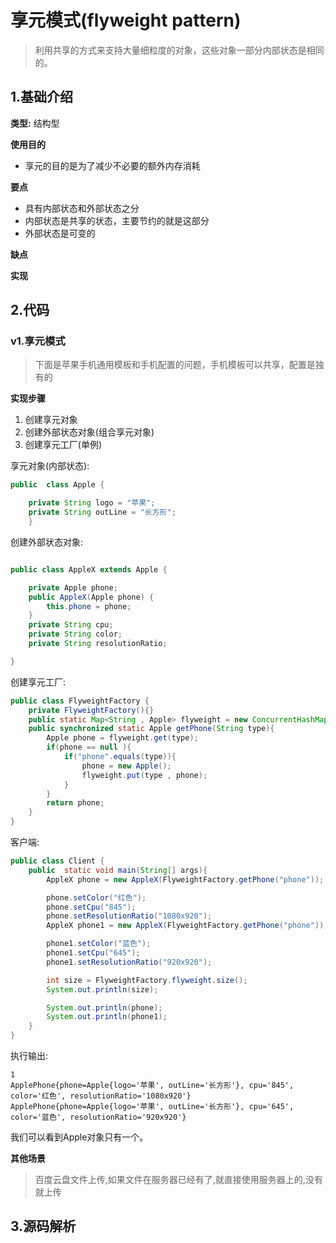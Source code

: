 # 享元模式(flyweight pattern)
> 利用共享的方式来支持大量细粒度的对象，这些对象一部分内部状态是相同的。

## 1.基础介绍

**类型:** 结构型

**使用目的**
+ 享元的目的是为了减少不必要的额外内存消耗

**要点**
+ 具有内部状态和外部状态之分
+ 内部状态是共享的状态，主要节约的就是这部分
+ 外部状态是可变的

**缺点**

**实现**

## 2.代码

### v1.享元模式
> 下面是苹果手机通用模板和手机配置的问题，手机模板可以共享，配置是独有的

**实现步骤**
1. 创建享元对象
2. 创建外部状态对象(组合享元对象)
3. 创建享元工厂(单例)

享元对象(内部状态): 

```java
public  class Apple {

    private String logo = "苹果";
    private String outLine = "长方形";
    }
```

创建外部状态对象:
```java

public class AppleX extends Apple {

    private Apple phone;
    public AppleX(Apple phone) {
        this.phone = phone;
    }
    private String cpu;
    private String color;
    private String resolutionRatio;

}
```
创建享元工厂:
```java
public class FlyweightFactory {
    private FlyweightFactory(){}
    public static Map<String , Apple> flyweight = new ConcurrentHashMap<>();
    public synchronized static Apple getPhone(String type){
        Apple phone = flyweight.get(type);
        if(phone == null ){
            if("phone".equals(type)){
                phone = new Apple();
                flyweight.put(type , phone);
            }
        }
        return phone;
    }
}
```
客户端:
```java
public class Client {
    public  static void main(String[] args){
        AppleX phone = new AppleX(FlyweightFactory.getPhone("phone"));

        phone.setColor("红色");
        phone.setCpu("845");
        phone.setResolutionRatio("1080x920");
        AppleX phone1 = new AppleX(FlyweightFactory.getPhone("phone"));

        phone1.setColor("蓝色");
        phone1.setCpu("645");
        phone1.setResolutionRatio("920x920");

        int size = FlyweightFactory.flyweight.size();
        System.out.println(size);

        System.out.println(phone);
        System.out.println(phone1);
    }
}
```

执行输出:
```text
1
ApplePhone{phone=Apple{logo='苹果', outLine='长方形'}, cpu='845', color='红色', resolutionRatio='1080x920'}
ApplePhone{phone=Apple{logo='苹果', outLine='长方形'}, cpu='645', color='蓝色', resolutionRatio='920x920'}
```
我们可以看到Apple对象只有一个。

**其他场景**
> 百度云盘文件上传,如果文件在服务器已经有了,就直接使用服务器上的,没有就上传

## 3.源码解析















